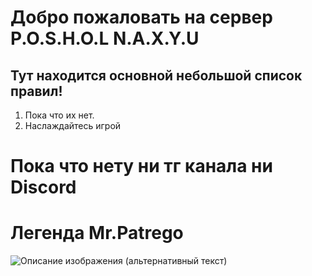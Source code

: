 # Добро пожаловать на сервер P.O.S.H.O.L  N.A.X.Y.U

## Тут находится основной небольшой список правил!

1. Пока что их нет.
2. Наслаждайтесь игрой

# Пока что нету ни тг канала ни Discord


# Легенда Mr.Patrego
![Описание изображения (альтернативный текст)](https://i.imgur.com/dFZ37bG.jpeg)
